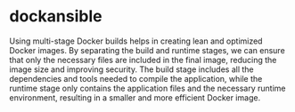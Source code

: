 # dockansible
Using multi-stage Docker builds helps in creating lean and optimized Docker images. By separating the build and runtime stages, we can ensure that only the necessary files are included in the final image, reducing the image size and improving security. The build stage includes all the dependencies and tools needed to compile the application, while the runtime stage only contains the application files and the necessary runtime environment, resulting in a smaller and more efficient Docker image.
